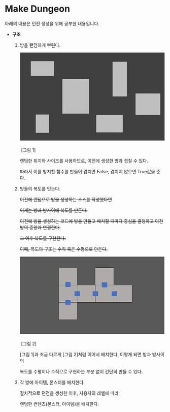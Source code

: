 # Make Dungeon

아래의 내용은 던전 생성을 위해 공부한 내용입니다.

* **구조**

  1. 방을 랜덤하게 뿌린다. 

     ![map1](./map1.PNG)

     ​									          [그림 1]

     랜덤한 위치와 사이즈를 사용하므로, 이전에 생성한 방과 겹칠 수 있다.

     따라서 이를 방지할 함수를 만들어 겹치면 False, 겹치지 않으면 True값을 준다.

     

  2. 방들의 복도를 잇는다.

     ~~이전에 랜덤으로 방을 생성하는 소스를 작성했다면~~

     ~~이제는 방과 방사이에 복도를 만든다.~~

     ~~이전에 방을 생성하는 코드에 방을 만들고 배치할 때마다 중심을 결정하고 이전 방의 중앙과 연결한다.~~

     ~~그 이후 복도를 구현한다.~~

     ~~이때, 복도의 구조는 수직 혹은 수평으로 만든다.~~

     

     ![map2](./map2.PNG)

     ​                                                                                     [그림 2]

     [그림 1]과 조금 다르게 [그림 2]처럼 이어서 배치한다. 이렇게 되면 방과 방사이의

     복도를 수평이나 수직으로 구현하는 부분 없이 간단히 만들 수 있다.

     

  3. 각 방에 아이템, 몬스터를 배치한다.

     절차적으로 던전을 생성한 이후,  사용자의 레벨에 따라

     랜덤한 컨텐츠(몬스터, 아이템)을 배치한다.



